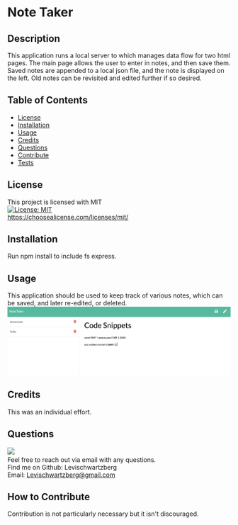 # Note Taker

## Description
This application runs a local server to which manages data flow for two html pages. The main page allows the user to enter in notes, and then save them. Saved notes are appended to a local json file, and the note is displayed on the left. Old notes can be revisited and edited further if so desired.

## Table of Contents
- [License](#license)
- [Installation](#installation)
- [Usage](#usage)
- [Credits](#credits)
- [Questions](#questions)
- [Contribute](#how-to-contribute)
- [Tests](#tests)
## License
This project is licensed with MIT <br>
[![License: MIT](https://img.shields.io/badge/License-MIT-yellow.svg)](https://opensource.org/licenses/MIT) <br>
https://choosealicense.com/licenses/mit/
## Installation
Run npm install to include fs express.
## Usage
This application should be used to keep track of various notes, which can be saved, and later re-edited, or deleted.
![Alt text](./images/preview1.jpg?raw=true "Sample notes page with two saved notes and one in progress")
## Credits
This was an individual effort.
## Questions
[<img src="https://img.shields.io/badge/LeviSchwartzberg-Developer-green">](https://shields.io/) <br>
Feel free to reach out via email with any questions. <br>
Find me on Github: Levischwartzberg <br>
Email: Levischwartzberg@gmail.com
## How to Contribute
Contribution is not particularly necessary but it isn't discouraged.
